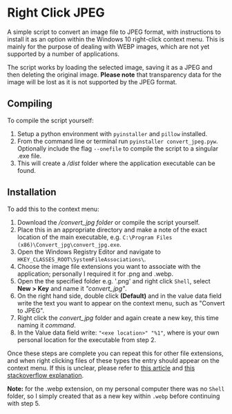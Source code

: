 # Right Click JPEG
A simple script to convert an image file to JPEG format, with instructions to install it as an option within the Windows 10 right-click context menu. This is mainly for the purpose of dealing with WEBP images, which are not yet supported by a number of applications.

The script works by loading the selected image, saving it as a JPEG and then deleting the original image. **Please note** that transparency data for the image will be lost as it is not supported by the JPEG format.

## Compiling
To compile the script yourself:
1. Setup a python environment with `pyinstaller` and `pillow` installed.
2. From the command line or terminal run `pyinstaller convert_jpeg.pyw`. Optionally include the flag `--onefile` to compile the script to a singular .exe file.
3. This will create a */dist* folder where the application executable can be found.

## Installation
To add this to the context menu:
1. Download the */convert_jpg folder* or compile the script yourself.
2. Place this in an appropriate directory and make a note of the exact location of the main executable, e.g. `C:\Program Files (x86)\Convert_jpg\convert_jpg.exe`.
3. Open the Windows Registry Editor and navigate to `HKEY_CLASSES_ROOT\SystemFileAssociations\`. 
4. Choose the image file extensions you want to associate with the application; personally I required it for .png and .webp.
5. Open the the specified folder e.g. '.png' and right click `Shell`, select **New > Key** and name it *"convert_jpg"*.
6. On the right hand side, double click **(Default)** and in the value data field write the text you want to appear on the context menu, such as "Convert to JPEG".
7. Right click the *convert_jpg* folder and again create a new key, this time naming it *command*.
8. In the Value data field write: `"<exe location>" "%1"`, where <exe location> is your own personal location for the executable from step 2.
  
Once these steps are complete you can repeat this for other file extensions, and when right clicking files of these types the entry should appear on the context menu. If this is unclear, please refer to [this article](https://thegeekpage.com/add-any-program-to-right-click-context-menu/) and [this stackoverflow explanation](https://stackoverflow.com/a/47745854).
  
**Note:** for the .webp extension, on my personal computer there was no `Shell` folder, so I simply created that as a new key within `.webp` before continuing with step 5.
